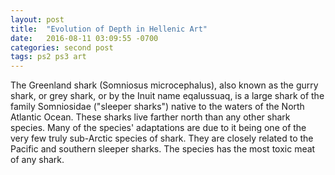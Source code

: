 ```yaml
---
layout: post
title:  "Evolution of Depth in Hellenic Art"
date:   2016-08-11 03:09:55 -0700
categories: second post
tags: ps2 ps3 art 
---
```

The Greenland shark (Somniosus microcephalus), also known as the gurry shark, or grey shark, or by the Inuit name eqalussuaq, is a large shark of the family Somniosidae ("sleeper sharks") native to the waters of the North Atlantic Ocean. These sharks live farther north than any other shark species. Many of the species' adaptations are due to it being one of the very few truly sub-Arctic species of shark. They are closely related to the Pacific and southern sleeper sharks. The species has the most toxic meat of any shark.
